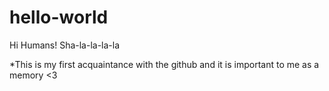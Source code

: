 # hello-world
Hi Humans!
Sha-la-la-la-la

*This is my first acquaintance with the github and it is important to me as a memory <3
